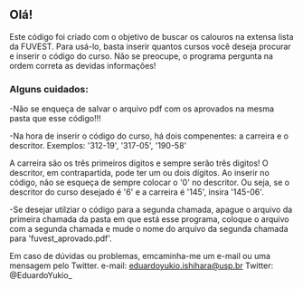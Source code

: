## Olá!
Este código foi criado com o objetivo de buscar os calouros na extensa lista da FUVEST.
Para usá-lo, basta inserir quantos cursos você deseja procurar e inserir o código do curso.
Não se preocupe, o programa pergunta na ordem correta as devidas informações!


### Alguns cuidados:

-Não se enqueça de salvar o arquivo pdf com os aprovados na mesma pasta que esse código!!!

-Na hora de inserir o código do curso, há dois compenentes: a carreira e o descritor.
 Exemplos: '312-19', '317-05', '190-58'

 A carreira são os três primeiros digitos e sempre serão três digitos!
 O descritor, em contrapartida, pode ter um ou dois dígitos. Ao inserir no código, não
 se esqueça de sempre colocar o '0' no descritor. Ou seja, se o descritor do curso desejado
 é '6' e a carreira é '145', insira '145-06'.


-Se desejar utilziar o código para a segunda chamada, apague o arquivo da primeira chamada
 da pasta em que está esse programa, coloque o arquivo com a segunda chamada e mude o nome
 do arquivo da segunda chamada para 'fuvest_aprovado.pdf'.



Em caso de dúvidas ou problemas, emcaminha-me um e-mail ou uma mensagem pelo Twitter.
e-mail: eduardoyukio.ishihara@usp.br
Twitter: @EduardoYukio_
